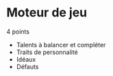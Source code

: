 # Moteur de jeu

4 points

- Talents à balancer et compléter
- Traits de personnalité
- Idéaux
- Défauts
